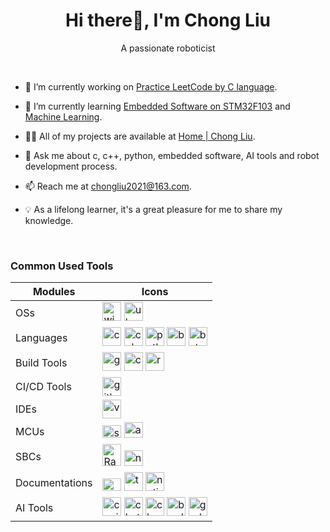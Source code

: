 <h1 align="center">Hi there👋, I'm Chong Liu</h1>
<p align="center">A passionate roboticist</p>

<br>

- 🔭 I’m currently working on [Practice LeetCode by C language](https://github.com/ImChong/Practice_LeetCode_C).

- 🌱 I’m currently learning [Embedded Software on STM32F103](https://github.com/ImChong/Practice_Embedfire_Stm32f103) and [Machine Learning](https://www.youtube.com/watch?v=h2FDq3agImI).

- 👨‍💻 All of my projects are available at [Home | Chong Liu](https://chongliu.notion.site/chongliu/Home-Chong-Liu-0b1322f796a4448eae47f8772d130ade).

- 💬 Ask me about c, c++, python, embedded software, AI tools and robot development process.

- 📫 Reach me at <chongliu2021@163.com>.

- 💡 As a lifelong learner, it's a great pleasure for me to share my knowledge.

<br>

### Common Used Tools

| Modules | Icons |
| ----------- | ------- |
| OSs | <a href="https://www.microsoft.com/software-download/windows11" target="_blank"><img src="https://upload.wikimedia.org/wikipedia/commons/thumb/2/25/Microsoft_icon.svg/512px-Microsoft_icon.svg.png?20220610071042" alt="windows" width="30" height="30"/></a> <a href="https://ubuntu.com/" target="_blank"><img src="https://upload.wikimedia.org/wikipedia/commons/thumb/a/ab/Logo-ubuntu_cof-orange-hex.svg/285px-Logo-ubuntu_cof-orange-hex.svg.png?20130511162351" alt="ubuntu" width="30" height="30"/></a> |
| Languages | <a href="https://www.cprogramming.com/" target="_blank"><img src="https://upload.wikimedia.org/wikipedia/commons/1/18/C_Programming_Language.svg" alt="c" width="30" height="30"/></a> <a href="https://www.w3schools.com/cpp/" target="_blank"><img src="https://upload.wikimedia.org/wikipedia/commons/3/32/C%2B%2B_logo.png" alt="cplusplus" width="30" height="30"/></a> <a href="https://www.python.org" target="_blank"><img src="https://upload.wikimedia.org/wikipedia/commons/thumb/c/c3/Python-logo-notext.svg/115px-Python-logo-notext.svg.png" alt="python" width="30" height="30"/></a> <a href="https://www.gnu.org/software/bash/" target="_blank"><img src="https://upload.wikimedia.org/wikipedia/commons/thumb/4/4b/Bash_Logo_Colored.svg/512px-Bash_Logo_Colored.svg.png?20180723054350" alt="bash" width="30" height="30"/></a> <a href="https://www.tutorialspoint.com/batch_script/batch_script_files.htm" target="_blank"><img src="https://upload.wikimedia.org/wikipedia/en/thumb/7/7c/Batch_file_icon.png/64px-Batch_file_icon.png" alt="batch" width="30" height="30"/></a> |
| Build Tools | <a href="https://gcc.gnu.org/" target="_blank"><img src="https://upload.wikimedia.org/wikipedia/commons/thumb/a/af/GNU_Compiler_Collection_logo.svg/508px-GNU_Compiler_Collection_logo.svg.png" alt="gcc" width="30" height="30"/></a> <a href="https://cmake.org/" target="_blank"><img src="https://upload.wikimedia.org/wikipedia/commons/thumb/1/13/Cmake.svg/64px-Cmake.svg.png" alt="cmake" width="30" height="30"/></a> <a href="https://www.ros.org/" target="_blank"><img src="https://upload.wikimedia.org/wikipedia/commons/thumb/1/15/Robot_Operating_System_logo.svg/600px-Robot_Operating_System_logo.svg.png?20170325195234" alt="ros" width="30" height="30"/></a> |
| CI/CD Tools | <a href="https://github.com/features/actions" target="_blank"><img src="https://avatars.githubusercontent.com/u/44036562?s=200&v=4" alt="github_actions" width="30" height="30"/></a> |
| IDEs | <a href="https://code.visualstudio.com/" target="_blank"><img src="https://upload.wikimedia.org/wikipedia/commons/9/9a/Visual_Studio_Code_1.35_icon.svg" alt="vscode" width="30" height="30"/></a> |
| MCUs | <a href="https://www.st.com/content/st_com/en.html" target="_blank"><img src="https://upload.wikimedia.org/wikipedia/commons/thumb/1/17/STMicroelectronics-Logo.svg/744px-STMicroelectronics-Logo.svg.png?20150525101621" alt="st" width="30" height="20"/></a> <a href="https://www.arduino.cc/" target="_blank"><img src="https://upload.wikimedia.org/wikipedia/commons/thumb/e/e0/ArduinoLogo_%C2%AE.svg/512px-ArduinoLogo_%C2%AE.svg.png?20171130102122" alt="arduino" width="30" height="25"/></a> |
| SBCs | <a href="https://www.raspberrypi.com/" target="_blank"><img src="https://upload.wikimedia.org/wikipedia/en/thumb/c/cb/Raspberry_Pi_Logo.svg/100px-Raspberry_Pi_Logo.svg.png" alt="Raspberry_Pi" width="30" height="35"/></a> <a href="https://developer.nvidia.com/embedded/jetson-nano-developer-kit" target="_blank"><img src="https://upload.wikimedia.org/wikipedia/sco/thumb/2/21/Nvidia_logo.svg/351px-Nvidia_logo.svg.png?20150924223142" alt="nvidia" width="30" height="25"/></a> |
| Documentations | <a href="https://www.markdownguide.org/" target="_blank"><img src="https://upload.wikimedia.org/wikipedia/commons/thumb/4/48/Markdown-mark.svg/208px-Markdown-mark.svg.png" alt="markdown" width="30" height="20"/></a> <a href="https://typora.io/" target="_blank"><img src="https://typora.io/img/favicon-64.png" alt="typora" width="30" height="30"/></a> <a href="https://www.notion.so/" target="_blank"><img src="https://upload.wikimedia.org/wikipedia/commons/thumb/e/e9/Notion-logo.svg/100px-Notion-logo.svg.png" alt="notion" width="30" height="30"/></a> |
| AI Tools | <a href="https://github.com/features/copilot" target="_blank"><img src="https://github.gallerycdn.vsassets.io/extensions/github/copilot/1.139.579/1701447163839/Microsoft.VisualStudio.Services.Icons.Default" alt="copilot" width="30" height="30"/></a> <a href="https://chat.openai.com/" target="_blank"><img src="https://uxwing.com/wp-content/themes/uxwing/download/brands-and-social-media/chatgpt-icon.png" alt="chatgpt" width="30" height="30"/></a> <a href="https://claude.ai/login?returnTo=%2F" target="_blank"><img src="https://uxwing.com/wp-content/themes/uxwing/download/brands-and-social-media/claude-ai-icon.png" alt="claude" width="30" height="30"/></a> <a href="https://bard.google.com/" target="_blank"><img src="https://uxwing.com/wp-content/themes/uxwing/download/brands-and-social-media/google-bard-icon.png" alt="bard" width="30" height="30"/></a> <a href="https://grok.x.ai/" target="_blank"><img src="https://grok.x.ai/_next/static/media/inverse_xai_logo_5.adf38dfd.svg" alt="grok" width="30" height="30"/></a> |
